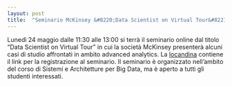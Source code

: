 ```yaml
---
layout: post
title:  "Seminario McKinsey &#8220;Data Scientist on Virtual Tour&#8221; 24 maggio"
---
```


Lunedì 24 maggio dalle 11:30 alle 13:00 si terrà il seminario online dal titolo “Data Scientist on Virtual Tour” in cui la società McKinsey presenterà alcuni casi di studio affrontati in ambito advanced analytics.
La [locandina](http://inginformatica.uniroma2.it/media/Data_scientists_Univ_Studi_Roma_Tor_Vergata_May_24_2021.pdf) contiene il link per la registrazione al seminario.
Il seminario è organizzato nell’ambito del corso di Sistemi e Architetture per Big Data, ma è aperto a tutti gli studenti interessati.
